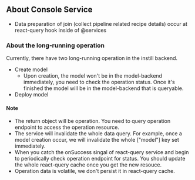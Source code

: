 ## About Console Service

- Data preparation of join (collect pipeline related recipe details) occur at react-query hook inside of @services

### About the long-running operation

Currently, there have two long-running operation in the instill backend.

- Create model
  - Upon creation, the model won't be in the model-backend immediately, you need to check the operation status. Once it's finished the model will be in the model-backend that is queryable.
- Deploy model

#### Note

- The return object will be operation. You need to query operation endpoint to access the operation resource. 
- The service will invalidate the whole data query. For example, once a model creation occur, we will invalidate the whole ["model"] key set immediately.
- When you catch the onSuccess singal of react-query service and begin to periodically check operation endpoint for status. You should update the whole react-query cache once you get the new resouce.
- Operation data is volatile, we don't persist it in react-query cache.
